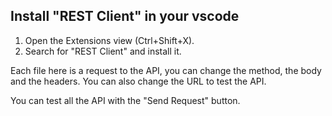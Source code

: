 ## Install "REST Client" in your vscode

1. Open the Extensions view (Ctrl+Shift+X).
2. Search for "REST Client" and install it.

Each file here is a request to the API, you can change the method, the body and the headers.
You can also change the URL to test the API.

You can test all the API with the "Send Request" button.

